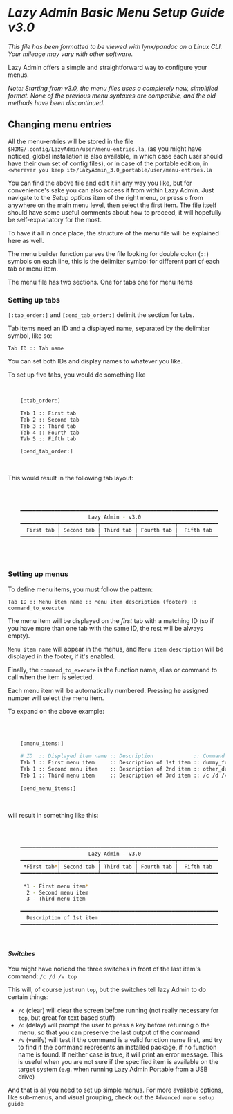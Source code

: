 # ***Lazy Admin Basic Menu Setup Guide v3.0***


*This file has been formatted to be viewed with lynx/pandoc on a Linux CLI. Your mileage may vary with other software.*

Lazy Admin offers a simple and straightforward way to configure your menus.

*Note: Starting from v3.0, the menu files uses a completely new, simplified format. None of the previous menu syntaxes are compatible, and the old methods have been discontinued.*


## **Changing menu entries**

All the menu-entries will be stored in the file `$HOME/.config/LazyAdmin/user/menu-entries.la`, (as you might have noticed, global installation is also available, in which case each user should have their own set of config files), or in case of the portable edition, in `<wherever you keep it>/LazyAdmin_3.0_portable/user/menu-entries.la` 

You can find the above file and edit it in any way you like, but for convenience's sake you can also access it from within Lazy Admin. Just navigate to the *Setup options* item of the right menu, or press `o` from anywhere on the main menu level, then select the first item. The file itself should have some useful comments about how to proceed, it will hopefully be self-explanatory for the most.

To have it all in once place, the structure of the menu file will be explained here as well.

The menu builder function parses the file looking for double colon (`::`) symbols on each line, this is the delimiter symbol for different part of each tab or menu item.

The menu file has two sections. One for tabs one for menu items


### Setting up tabs

`[:tab_order:]` and `[:end_tab_order:]` delimit the section for tabs.

Tab items need an ID and a displayed name, separated by the delimiter symbol, like so:

`Tab ID :: Tab name`

You can set both IDs and display names to whatever you like.

To set up five tabs, you would do something like

<br />

```bash
    [:tab_order:]

    Tab 1 :: First tab
    Tab 2 :: Second tab
    Tab 3 :: Third tab
    Tab 4 :: Fourth tab
    Tab 5 :: Fifth tab

    [:end_tab_order:]
```

<br />

This would result in the following tab layout:

<br />

```bash
    
    ━━━━━━━━━━━━━━━━━━━━━━━━━━━━━━━━━━━━━━━━━━━━━━━━━━━━━━━━━━━━━━━━
                          Lazy Admin - v3.0
    ━━━━━━━━━━━━┯━━━━━━━━━━━━┯━━━━━━━━━━━┯━━━━━━━━━━━━┯━━━━━━━━━━━━━
      First tab │ Second tab │ Third tab │ Fourth tab │  Fifth tab
    ━━━━━━━━━━━━┷━━━━━━━━━━━━┷━━━━━━━━━━━┷━━━━━━━━━━━━┷━━━━━━━━━━━━━
              
```

<br />


### Setting up menus

To define menu items, you must follow the pattern:

`Tab ID :: Menu item name :: Menu item description (footer) :: command_to_execute`

The menu item will be displayed on the *first* tab with a matching ID (so if you have more than one tab with the same ID, the rest will be always empty).

`Menu item name` will appear in the menus, and `Menu item description` will be displayed in the footer, if it's enabled.

Finally, the `command_to_execute` is the function name, alias or command to call when the item is selected.

Each menu item will be automatically numbered. Pressing he assigned number will select the menu item.

To expand on the above example:

<br />

```bash

    [:menu_items:]
    
    # ID  :: Displayed item name :: Description             :: Command or function
    Tab 1 :: First menu item     :: Description of 1st item :: dummy_function
    Tab 1 :: Second menu item    :: Description of 2nd item :: other_dummy_function
    Tab 1 :: Third menu item     :: Description of 3rd item :: /c /d /v top
    
    [:end_menu_items:]

```

<br />


will result in something like this:

<br />

```bash
    
    ━━━━━━━━━━━━━━━━━━━━━━━━━━━━━━━━━━━━━━━━━━━━━━━━━━━━━━━━━━━━━━━━
                          Lazy Admin - v3.0
    ━━━━━━━━━━━━┯━━━━━━━━━━━━┯━━━━━━━━━━━┯━━━━━━━━━━━━┯━━━━━━━━━━━━━
     *First tab*│ Second tab │ Third tab │ Fourth tab │  Fifth tab
    ━━━━━━━━━━━━┷━━━━━━━━━━━━┷━━━━━━━━━━━┷━━━━━━━━━━━━┷━━━━━━━━━━━━━
     
     *1 - First menu item*
      2 - Second menu item
      3 - Third menu item

    ━━━━━━━━━━━━━━━━━━━━━━━━━━━━━━━━━━━━━━━━━━━━━━━━━━━━━━━━━━━━━━━━ 
      Description of 1st item
    ━━━━━━━━━━━━━━━━━━━━━━━━━━━━━━━━━━━━━━━━━━━━━━━━━━━━━━━━━━━━━━━━

```

<br />


#### *Switches*

You might have noticed the three switches in front of the last item's command: `/c /d /v top`

This will, of course just run `top`, but the switches tell lazy Admin to do certain things:

- `/c` (clear) will clear the screen before running (not really necessary for `top`, but great for text based stuff)
- `/d` (delay) will prompt the user to press a key before returning o the menu, so that you can preserve the last output of the command
- `/v` (verify) will test if the command is a valid function name first, and try to find if the command represents an installed package, if no function name is found. If neither case is true, it will print an error message. This is useful when you are not sure if the specified item is available on the target system (e.g. when running Lazy Admin Portable from a USB drive)


And that is all you need to set up simple menus. For more available options, like sub-menus, and visual grouping, check out the `Advanced menu setup guide`